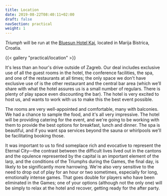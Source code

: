 ```yaml
---
title: Location
date: 2019-08-22T08:40:11+02:00
draft: false
navSection: practical
weight: 1
---
```



*Triumph* will be run at the [Bluesun Hotel Kaj](https://www.hotelkaj.hr/en/), located in Marija Bistrica, Croatia. <!--more-->

{{< gallery "practical/location" >}}

It's less than an hour's drive outside of Zagreb. Our deal includes exclusive use of all the guest rooms in the hotel, the conference facilities, the spa, and one of the restaurants at all times; the only space we don't have exclusive use of is the other restaurant and the central bar area (which we’ll share with what the hotel assures us is a small number of regulars. There is plenty of play space even discounting the bar). The hotel is very excited to host us, and wants to work with us to make this the best event possible.

The rooms are very well-appointed and comfortable, many with balconies. We had a chance to sample the food, and it's all very impressive. The hotel will be providing catering for the event, and we're going to be working with them to provide the best options for breakfast, lunch and dinner. The spa is beautiful, and if you want spa services beyond the sauna or whirlpools we'll be facilitating booking those.

It was important to us to find someplace rich and evocative to represent the Eternal City—the contrast between the difficult lives lived out in the cantons and the opulence represented by the capital is an important element of the larp, and the conditions of the Triumphs during the Games, the final day, is likely to be significantly more harrowing. We're also very sensitive to the need to drop out of play for an hour or two sometimes, especially for long, emotionally intense games. That goes double for players who have been eliminated in the Games; one of your options (although not the only one) will be simply to relax at the hotel and recover, getting ready for the after party.

